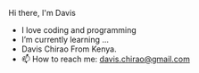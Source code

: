  Hi there, I'm Davis

- I love coding and programming
- I’m currently learning ...
- Davis Chirao From Kenya.
- 📫 How to reach me: davis.chirao@gmail.com


